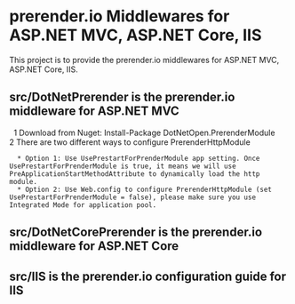 # prerender.io Middlewares for ASP.NET MVC, ASP.NET Core, IIS
This project is to provide the prerender.io middlewares for ASP.NET MVC, ASP.NET Core, IIS.

## src/DotNetPrerender is the prerender.io middleware for ASP.NET MVC
   1 Download from Nuget: Install-Package DotNetOpen.PrerenderModule   
   2 There are two different ways to configure PrerenderHttpModule
   
      * Option 1: Use UsePrestartForPrenderModule app setting. Once UsePrestartForPrenderModule is true, it means we will use PreApplicationStartMethodAttribute to dynamically load the http module.
      * Option 2: Use Web.config to configure PrerenderHttpModule (set UsePrestartForPrenderModule = false), please make sure you use Integrated Mode for application pool.

## src/DotNetCorePrerender is the prerender.io middleware for ASP.NET Core
## src/IIS is the prerender.io configuration guide for IIS

